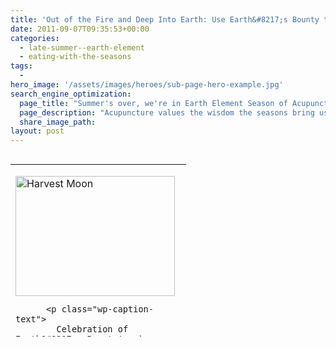 ```yaml
---
title: 'Out of the Fire and Deep Into Earth: Use Earth&#8217;s Bounty to Build Up Your Qi as we Head into Earth Element Season'
date: 2011-09-07T09:35:53+00:00
categories:
  - late-summer--earth-element
  - eating-with-the-seasons
tags:
  -
hero_image: '/assets/images/heroes/sub-page-hero-example.jpg'
search_engine_optimization:
  page_title: "Summer's over, we're in Earth Element Season of Acupuncture Theory: Use Earth's Bounty to Build Up Your Qi"
  page_description: "Acupuncture values the wisdom the seasons bring us.  Earth season means it's time to nourish our Qi so we can sustain health through the winter ahead."
  share_image_path:
layout: post
---
```

<table style="height: 276px;" width="276" align="left">
  <tr>
    <td width="188">
      <p>
        <div style="width: 265px" class="wp-caption alignleft">
          <img style="margin: 0px; border: 0pt none;" title="Earth_Season_nourishes_our_Qi" src="http://ih.constantcontact.com/fs085/1102844965003/img/86.jpg" alt="Harvest Moon" width="255" height="192" border="0" hspace="0" vspace="0" />
          
          <p class="wp-caption-text">
            Celebration of Earth&#8217;s Bounty! :-)
          </p>
        </div></td> </tr> 
        
        <tr>
          <td>
          </td>
        </tr></tbody> </table> 
        
        <p>
          <strong>For those of you who have been my patients for some time, you&#8217;ve heard me talk a lot about the seasons/elements and how they relate to our health, the foods we need to eat, the types of issues we are likely to be dealing with, and in general, what we can do to stay balanced.</strong>
        </p>
        
        <p>
          We just left the Fire element and plunged into Earth; for anyone here in Fort Collins, there is no denying that summer is suddenly gone.  One day it was here, and we were still burning under the summer/Fire glow, and the next, sweaters were being pulled out from the back of closets for our suddenly chilly evenings.  As we move out of Summer and into Late Summer, I thought the image above was the perfect way to kick off the season with a bit of humor&#8230;for behind us now is the playfulness and joy of the Fire season, but no reason we can&#8217;t bring a little of that playfulness along with us as we move into the Earth Season ahead! :-)
        </p>
        
        <h3>
          <span style="color: #808000;"><strong>Earth Element is the harvest season</strong></span>
        </h3>
        
        <p>
          <strong>Late Summer is a season that is not recognized in western culture, but for the Chinese, it is the time after the peak of summer has passed, yet before the chill of fall has set in.  It is a magical moment in time when all of earth is showing, and giving us, what we need.  We must remember, that although summer has left us, it has not left us alone, for in its wake is the harvest of the gardens&#8230;the nourishment we need to sustain ourselves through the cold months ahead.  As things dry and prepare for dormancy, there is still much life and sustenance to be gleaned from the earth.  And if summer was a time for frolicking and fun, the Earth season, or Late Summer, is all about gathering up and storing nourishment so we can build the Qi that will keep us healthy during the months when our systems are naturally more vulnerable to illness.  And this is not just literal, but metaphorical as well&#8230;you do not need to be a gardener or home food preserver to feel the importance of this season&#8230;for it&#8217;s a time not only for nourishing ourselves physically, but for taking the time to make sure we&#8217;re feeling nourished on all levels.</strong>
        </p>
        
        <h4>
          <span style="color: #808000;"><strong>Use the foods given to us with the harvest for  building up your Qi</strong></span>
        </h4>
        
        <p>
          <strong>What we do now to build up our Qi, or energy, will pay off as the months pass by.  Those who have abundant Qi are much less likely to suffer from colds as we enter cold and flu season.  They are also much less likely to have the winter blues, or Seasonal Affective Disorder.  They are likely to feel vigorous and energized and to have organs and tissues that are strong and function</strong> well. So stay tuned to my weekly emails over the next couple months&#8230;since this is the most important season for building Qi, this is the time of year when I put the most stress on how we can do just that. I will be sending out food recommendations, recipes, and many other tips for keeping your Qi strong and nourished.
        </p>
        
        <p>
          <strong>But until then, I invite you to take a moment to ponder things that you can do to nourish yourself over the next couple months, that have nothing to do with food.</strong> Perhaps getting a sitter for a couple hours so you can go to the bookstore or library and just peruse the books&#8230;or setting up a weekly time to go for a walk with a friend. <strong> It doesn&#8217;t have to be a big deal, but it does have to be something that nourishes your soul, and that GIVES you more energy than it takes. </strong>
        </p>